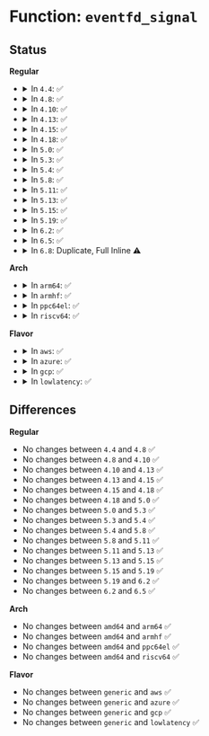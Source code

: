# Function: <code>eventfd_signal</code>

## Status
<b>Regular</b>
<ul>
<li>
<details>
<summary>In <code>4.4</code>: ✅</summary>

```c
__u64 eventfd_signal(struct eventfd_ctx *ctx, __u64 n);
```

**Collision:** Unique Global

**Inline:** No

**Transformation:** False

**Instances:**

```
In fs/eventfd.c (ffffffff81258f80)
Location: fs/eventfd.c:54
Inline: False
Direct callers:
  - mm/memcontrol.c:mem_cgroup_oom_register_event
  - mm/memcontrol.c:memcg_event_remove
  - mm/memcontrol.c:__mem_cgroup_threshold
  - mm/memcontrol.c:__mem_cgroup_threshold
  - mm/memcontrol.c:mem_cgroup_oom_synchronize
  - fs/aio.c:aio_complete
```
**Symbols:**

```
ffffffff81258f80-ffffffff81258ff4: eventfd_signal (STB_GLOBAL)
```
</details>
</li>
<li>
<details>
<summary>In <code>4.8</code>: ✅</summary>

```c
__u64 eventfd_signal(struct eventfd_ctx *ctx, __u64 n);
```

**Collision:** Unique Global

**Inline:** No

**Transformation:** False

**Instances:**

```
In fs/eventfd.c (ffffffff81281960)
Location: fs/eventfd.c:54
Inline: False
Direct callers:
  - mm/memcontrol.c:memcg_event_remove
  - mm/memcontrol.c:mem_cgroup_oom_register_event
  - mm/memcontrol.c:__mem_cgroup_threshold
  - mm/memcontrol.c:__mem_cgroup_threshold
  - mm/memcontrol.c:mem_cgroup_oom_synchronize
  - mm/vmpressure.c:vmpressure_work_fn
  - fs/aio.c:aio_complete
```
**Symbols:**

```
ffffffff81281960-ffffffff812819d3: eventfd_signal (STB_GLOBAL)
```
</details>
</li>
<li>
<details>
<summary>In <code>4.10</code>: ✅</summary>

```c
__u64 eventfd_signal(struct eventfd_ctx *ctx, __u64 n);
```

**Collision:** Unique Global

**Inline:** No

**Transformation:** False

**Instances:**

```
In fs/eventfd.c (ffffffff81295490)
Location: fs/eventfd.c:54
Inline: False
Direct callers:
  - mm/memcontrol.c:memcg_event_remove
  - mm/memcontrol.c:mem_cgroup_oom_register_event
  - mm/memcontrol.c:__mem_cgroup_threshold
  - mm/memcontrol.c:__mem_cgroup_threshold
  - mm/memcontrol.c:mem_cgroup_oom_synchronize
  - mm/vmpressure.c:vmpressure_work_fn
  - fs/aio.c:aio_complete
```
**Symbols:**

```
ffffffff81295490-ffffffff81295503: eventfd_signal (STB_GLOBAL)
```
</details>
</li>
<li>
<details>
<summary>In <code>4.13</code>: ✅</summary>

```c
__u64 eventfd_signal(struct eventfd_ctx *ctx, __u64 n);
```

**Collision:** Unique Global

**Inline:** No

**Transformation:** False

**Instances:**

```
In fs/eventfd.c (ffffffff812a2750)
Location: fs/eventfd.c:54
Inline: False
Direct callers:
  - mm/memcontrol.c:memcg_event_remove
  - mm/memcontrol.c:mem_cgroup_oom_register_event
  - mm/memcontrol.c:__mem_cgroup_threshold
  - mm/memcontrol.c:__mem_cgroup_threshold
  - mm/memcontrol.c:mem_cgroup_oom_synchronize
  - mm/vmpressure.c:vmpressure_work_fn
  - fs/aio.c:aio_complete
```
**Symbols:**

```
ffffffff812a2750-ffffffff812a27c3: eventfd_signal (STB_GLOBAL)
```
</details>
</li>
<li>
<details>
<summary>In <code>4.15</code>: ✅</summary>

```c
__u64 eventfd_signal(struct eventfd_ctx *ctx, __u64 n);
```

**Collision:** Unique Global

**Inline:** No

**Transformation:** False

**Instances:**

```
In fs/eventfd.c (ffffffff812c5a60)
Location: fs/eventfd.c:54
Inline: False
Direct callers:
  - mm/memcontrol.c:memcg_event_remove
  - mm/memcontrol.c:mem_cgroup_oom_register_event
  - mm/memcontrol.c:__mem_cgroup_threshold
  - mm/memcontrol.c:__mem_cgroup_threshold
  - mm/memcontrol.c:mem_cgroup_oom_synchronize
  - mm/vmpressure.c:vmpressure_work_fn
  - fs/aio.c:aio_complete
```
**Symbols:**

```
ffffffff812c5a60-ffffffff812c5ad3: eventfd_signal (STB_GLOBAL)
```
</details>
</li>
<li>
<details>
<summary>In <code>4.18</code>: ✅</summary>

```c
__u64 eventfd_signal(struct eventfd_ctx *ctx, __u64 n);
```

**Collision:** Unique Global

**Inline:** No

**Transformation:** False

**Instances:**

```
In fs/eventfd.c (ffffffff812eec90)
Location: fs/eventfd.c:54
Inline: False
Direct callers:
  - mm/memcontrol.c:memcg_event_remove
  - mm/memcontrol.c:mem_cgroup_oom_register_event
  - mm/memcontrol.c:__mem_cgroup_threshold
  - mm/memcontrol.c:__mem_cgroup_threshold
  - mm/memcontrol.c:mem_cgroup_oom_synchronize
  - mm/vmpressure.c:vmpressure_work_fn
  - fs/aio.c:aio_complete
```
**Symbols:**

```
ffffffff812eec90-ffffffff812eed03: eventfd_signal (STB_GLOBAL)
```
</details>
</li>
<li>
<details>
<summary>In <code>5.0</code>: ✅</summary>

```c
__u64 eventfd_signal(struct eventfd_ctx *ctx, __u64 n);
```

**Collision:** Unique Global

**Inline:** No

**Transformation:** False

**Instances:**

```
In fs/eventfd.c (ffffffff81303620)
Location: fs/eventfd.c:54
Inline: False
Direct callers:
  - mm/memcontrol.c:memcg_event_remove
  - mm/memcontrol.c:mem_cgroup_oom_register_event
  - mm/memcontrol.c:mem_cgroup_oom_notify
  - mm/memcontrol.c:__mem_cgroup_threshold
  - mm/memcontrol.c:__mem_cgroup_threshold
  - mm/vmpressure.c:vmpressure_work_fn
  - fs/aio.c:aio_complete
```
**Symbols:**

```
ffffffff81303620-ffffffff81303693: eventfd_signal (STB_GLOBAL)
```
</details>
</li>
<li>
<details>
<summary>In <code>5.3</code>: ✅</summary>

```c
__u64 eventfd_signal(struct eventfd_ctx *ctx, __u64 n);
```

**Collision:** Unique Global

**Inline:** No

**Transformation:** False

**Instances:**

```
In fs/eventfd.c (ffffffff81324b90)
Location: fs/eventfd.c:59
Inline: False
Direct callers:
  - mm/memcontrol.c:memcg_event_remove
  - mm/memcontrol.c:mem_cgroup_oom_register_event
  - mm/memcontrol.c:mem_cgroup_oom_notify
  - mm/memcontrol.c:__mem_cgroup_threshold
  - mm/memcontrol.c:__mem_cgroup_threshold
  - mm/vmpressure.c:vmpressure_work_fn
  - fs/aio.c:io_submit_one
  - fs/aio.c:aio_poll_wake
  - fs/aio.c:aio_poll_complete_work
  - fs/aio.c:aio_fsync_work
  - fs/aio.c:aio_complete_rw
  - fs/io_uring.c:io_cqring_ev_posted
```
**Symbols:**

```
ffffffff81324b90-ffffffff81324c07: eventfd_signal (STB_GLOBAL)
```
</details>
</li>
<li>
<details>
<summary>In <code>5.4</code>: ✅</summary>

```c
__u64 eventfd_signal(struct eventfd_ctx *ctx, __u64 n);
```

**Collision:** Unique Global

**Inline:** No

**Transformation:** False

**Instances:**

```
In fs/eventfd.c (ffffffff813378f0)
Location: fs/eventfd.c:61
Inline: False
Direct callers:
  - mm/memcontrol.c:memcg_event_remove
  - mm/memcontrol.c:mem_cgroup_oom_register_event
  - mm/memcontrol.c:mem_cgroup_oom_notify
  - mm/memcontrol.c:__mem_cgroup_threshold
  - mm/memcontrol.c:__mem_cgroup_threshold
  - mm/vmpressure.c:vmpressure_work_fn
  - fs/aio.c:io_submit_one
  - fs/aio.c:aio_poll_complete_work
  - fs/aio.c:aio_poll_put_work
  - fs/aio.c:aio_fsync_work
  - fs/aio.c:aio_complete_rw
  - fs/io_uring.c:io_cqring_ev_posted
  - drivers/vfio/pci/vfio_pci.c:vfio_pci_aer_err_detected
  - drivers/vfio/pci/vfio_pci.c:vfio_pci_request
  - drivers/vfio/pci/vfio_pci_intrs.c:vfio_pci_set_ctx_trigger_single
  - drivers/vfio/pci/vfio_pci_intrs.c:vfio_pci_set_msi_trigger
  - drivers/vfio/pci/vfio_pci_intrs.c:vfio_msihandler
  - drivers/vfio/pci/vfio_pci_intrs.c:vfio_send_intx_eventfd
```
**Symbols:**

```
ffffffff813378f0-ffffffff81337993: eventfd_signal (STB_GLOBAL)
```
</details>
</li>
<li>
<details>
<summary>In <code>5.8</code>: ✅</summary>

```c
__u64 eventfd_signal(struct eventfd_ctx *ctx, __u64 n);
```

**Collision:** Unique Global

**Inline:** No

**Transformation:** False

**Instances:**

```
In fs/eventfd.c (ffffffff81371500)
Location: fs/eventfd.c:62
Inline: False
Direct callers:
  - mm/memcontrol.c:memcg_event_remove
  - mm/memcontrol.c:mem_cgroup_oom_register_event
  - mm/memcontrol.c:mem_cgroup_oom_notify
  - mm/memcontrol.c:__mem_cgroup_threshold
  - mm/memcontrol.c:__mem_cgroup_threshold
  - mm/vmpressure.c:vmpressure_work_fn
  - fs/aio.c:aio_complete
  - fs/io_uring.c:io_cqring_ev_posted
  - drivers/vfio/pci/vfio_pci.c:vfio_pci_aer_err_detected
  - drivers/vfio/pci/vfio_pci.c:vfio_pci_request
  - drivers/vfio/pci/vfio_pci_intrs.c:vfio_pci_set_msi_trigger
  - drivers/vfio/pci/vfio_pci_intrs.c:vfio_pci_set_intx_trigger
  - drivers/vfio/pci/vfio_pci_intrs.c:vfio_msihandler
  - drivers/vfio/pci/vfio_pci_intrs.c:vfio_intx_handler
```
**Symbols:**

```
ffffffff81371500-ffffffff813715a2: eventfd_signal (STB_GLOBAL)
```
</details>
</li>
<li>
<details>
<summary>In <code>5.11</code>: ✅</summary>

```c
__u64 eventfd_signal(struct eventfd_ctx *ctx, __u64 n);
```

**Collision:** Unique Global

**Inline:** No

**Transformation:** False

**Instances:**

```
In fs/eventfd.c (ffffffff8137f2c0)
Location: fs/eventfd.c:62
Inline: False
Direct callers:
  - mm/memcontrol.c:memcg_event_remove
  - mm/memcontrol.c:mem_cgroup_oom_register_event
  - mm/memcontrol.c:mem_cgroup_oom_notify
  - mm/memcontrol.c:__mem_cgroup_threshold
  - mm/memcontrol.c:__mem_cgroup_threshold
  - mm/vmpressure.c:vmpressure_work_fn
  - fs/aio.c:aio_complete
  - fs/io_uring.c:io_cqring_ev_posted_iopoll
  - fs/io_uring.c:io_cqring_ev_posted
  - drivers/vfio/pci/vfio_pci.c:vfio_pci_aer_err_detected
  - drivers/vfio/pci/vfio_pci.c:vfio_pci_request
  - drivers/vfio/pci/vfio_pci_intrs.c:vfio_pci_set_msi_trigger
  - drivers/vfio/pci/vfio_pci_intrs.c:vfio_pci_set_intx_trigger
  - drivers/vfio/pci/vfio_pci_intrs.c:vfio_msihandler
  - drivers/vfio/pci/vfio_pci_intrs.c:vfio_intx_handler
```
**Symbols:**

```
ffffffff8137f2c0-ffffffff8137f362: eventfd_signal (STB_GLOBAL)
```
</details>
</li>
<li>
<details>
<summary>In <code>5.13</code>: ✅</summary>

```c
__u64 eventfd_signal(struct eventfd_ctx *ctx, __u64 n);
```

**Collision:** Unique Global

**Inline:** No

**Transformation:** False

**Instances:**

```
In fs/eventfd.c (ffffffff81385f40)
Location: fs/eventfd.c:62
Inline: False
Direct callers:
  - mm/memcontrol.c:memcg_event_remove
  - mm/memcontrol.c:mem_cgroup_oom_register_event
  - mm/memcontrol.c:mem_cgroup_oom_notify
  - mm/memcontrol.c:__mem_cgroup_threshold
  - mm/memcontrol.c:__mem_cgroup_threshold
  - mm/vmpressure.c:vmpressure_work_fn
  - fs/aio.c:aio_complete
  - fs/io_uring.c:io_iopoll_complete
  - fs/io_uring.c:io_cqring_ev_posted
  - drivers/vfio/pci/vfio_pci.c:vfio_pci_aer_err_detected
  - drivers/vfio/pci/vfio_pci.c:vfio_pci_request
  - drivers/vfio/pci/vfio_pci_intrs.c:vfio_pci_set_msi_trigger
  - drivers/vfio/pci/vfio_pci_intrs.c:vfio_pci_set_intx_trigger
  - drivers/vfio/pci/vfio_pci_intrs.c:vfio_msihandler
  - drivers/vfio/pci/vfio_pci_intrs.c:vfio_intx_handler
```
**Symbols:**

```
ffffffff81385f40-ffffffff81385fe3: eventfd_signal (STB_GLOBAL)
```
</details>
</li>
<li>
<details>
<summary>In <code>5.15</code>: ✅</summary>

```c
__u64 eventfd_signal(struct eventfd_ctx *ctx, __u64 n);
```

**Collision:** Unique Global

**Inline:** No

**Transformation:** False

**Instances:**

```
In fs/eventfd.c (ffffffff813d3200)
Location: fs/eventfd.c:60
Inline: False
Direct callers:
  - mm/memcontrol.c:memcg_event_remove
  - mm/memcontrol.c:mem_cgroup_oom_register_event
  - mm/memcontrol.c:mem_cgroup_oom_notify
  - mm/memcontrol.c:__mem_cgroup_threshold
  - mm/memcontrol.c:__mem_cgroup_threshold
  - mm/vmpressure.c:vmpressure_work_fn
  - fs/aio.c:aio_complete
  - fs/io_uring.c:io_iopoll_complete
  - fs/io_uring.c:io_cqring_ev_posted
  - drivers/vfio/pci/vfio_pci_core.c:vfio_pci_aer_err_detected
  - drivers/vfio/pci/vfio_pci_core.c:vfio_pci_core_request
  - drivers/vfio/pci/vfio_pci_intrs.c:vfio_pci_set_msi_trigger
  - drivers/vfio/pci/vfio_pci_intrs.c:vfio_pci_set_intx_trigger
  - drivers/vfio/pci/vfio_pci_intrs.c:vfio_msihandler
  - drivers/vfio/pci/vfio_pci_intrs.c:vfio_intx_handler
```
**Symbols:**

```
ffffffff813d3200-ffffffff813d32b6: eventfd_signal (STB_GLOBAL)
```
</details>
</li>
<li>
<details>
<summary>In <code>5.19</code>: ✅</summary>

```c
__u64 eventfd_signal(struct eventfd_ctx *ctx, __u64 n);
```

**Collision:** Unique Global

**Inline:** No

**Transformation:** False

**Instances:**

```
In fs/eventfd.c (ffffffff8145c730)
Location: fs/eventfd.c:60
Inline: False
Direct callers:
  - mm/memcontrol.c:memcg_event_remove
  - mm/memcontrol.c:mem_cgroup_oom_register_event
  - mm/memcontrol.c:mem_cgroup_oom_notify
  - mm/memcontrol.c:__mem_cgroup_threshold
  - mm/memcontrol.c:__mem_cgroup_threshold
  - mm/vmpressure.c:vmpressure_work_fn
  - fs/aio.c:aio_complete
  - io_uring/io_uring.c:__io_commit_cqring_flush
  - drivers/vfio/pci/vfio_pci_core.c:vfio_pci_core_aer_err_detected
  - drivers/vfio/pci/vfio_pci_core.c:vfio_pci_core_request
  - drivers/vfio/pci/vfio_pci_intrs.c:vfio_pci_set_ctx_trigger_single
  - drivers/vfio/pci/vfio_pci_intrs.c:vfio_pci_set_msi_trigger
  - drivers/vfio/pci/vfio_pci_intrs.c:vfio_pci_set_intx_trigger
  - drivers/vfio/pci/vfio_pci_intrs.c:vfio_pci_set_intx_unmask
  - drivers/vfio/pci/vfio_pci_intrs.c:vfio_msihandler
  - drivers/vfio/pci/vfio_pci_intrs.c:vfio_intx_handler
```
**Symbols:**

```
ffffffff8145c730-ffffffff8145c7fe: eventfd_signal (STB_GLOBAL)
```
</details>
</li>
<li>
<details>
<summary>In <code>6.2</code>: ✅</summary>

```c
__u64 eventfd_signal(struct eventfd_ctx *ctx, __u64 n);
```

**Collision:** Unique Global

**Inline:** No

**Transformation:** False

**Instances:**

```
In fs/eventfd.c (ffffffff814ecb40)
Location: fs/eventfd.c:88
Inline: False
Direct callers:
  - mm/memcontrol.c:memcg_event_remove
  - mm/memcontrol.c:mem_cgroup_oom_register_event
  - mm/memcontrol.c:mem_cgroup_oom_notify
  - mm/memcontrol.c:__mem_cgroup_threshold
  - mm/memcontrol.c:__mem_cgroup_threshold
  - mm/vmpressure.c:vmpressure_work_fn
  - fs/aio.c:aio_complete
```
**Symbols:**

```
ffffffff814ecb40-ffffffff814ecb5c: eventfd_signal (STB_GLOBAL)
```
</details>
</li>
<li>
<details>
<summary>In <code>6.5</code>: ✅</summary>

```c
__u64 eventfd_signal(struct eventfd_ctx *ctx, __u64 n);
```

**Collision:** Unique Global

**Inline:** No

**Transformation:** False

**Instances:**

```
In fs/eventfd.c (ffffffff815237e0)
Location: fs/eventfd.c:88
Inline: False
Direct callers:
  - mm/memcontrol.c:memcg_event_remove
  - mm/memcontrol.c:mem_cgroup_oom_register_event
  - mm/memcontrol.c:mem_cgroup_oom_notify
  - mm/memcontrol.c:__mem_cgroup_threshold
  - mm/memcontrol.c:__mem_cgroup_threshold
  - mm/vmpressure.c:vmpressure_work_fn
  - fs/aio.c:aio_complete
```
**Symbols:**

```
ffffffff815237e0-ffffffff815237fc: eventfd_signal (STB_GLOBAL)
```
</details>
</li>
<li>
<details>
<summary>In <code>6.8</code>: Duplicate, Full Inline ⚠️</summary>

**Collision:** Static Duplication

**Inline:** Full

**Transformation:** False

**Instances:**

```
In mm/memcontrol.c (ffffffff814b7976)
Location: include/linux/eventfd.h:87
Inline: True
Inline callers:
  - mm/memcontrol.c:memcg_event_remove
  - mm/memcontrol.c:mem_cgroup_oom_register_event
  - mm/memcontrol.c:mem_cgroup_oom_notify
  - mm/memcontrol.c:__mem_cgroup_threshold
  - mm/memcontrol.c:__mem_cgroup_threshold
```
```
In mm/vmpressure.c (ffffffff814c0faa)
Location: include/linux/eventfd.h:87
Inline: True
Inline callers:
  - mm/vmpressure.c:vmpressure_work_fn
```
```
In fs/aio.c (ffffffff8155d830)
Location: include/linux/eventfd.h:87
Inline: True
Inline callers:
  - fs/aio.c:aio_complete
```
```
In drivers/gpu/drm/drm_syncobj.c (ffffffff81caf1ef)
Location: include/linux/eventfd.h:87
Inline: True
Inline callers:
  - drivers/gpu/drm/drm_syncobj.c:syncobj_eventfd_entry_fence_func
```
</details>
</li>
</ul>
<b>Arch</b>
<ul>
<li>
<details>
<summary>In <code>arm64</code>: ✅</summary>

```c
__u64 eventfd_signal(struct eventfd_ctx *ctx, __u64 n);
```

**Collision:** Unique Global

**Inline:** No

**Transformation:** False

**Instances:**

```
In fs/eventfd.c (ffff8000103f6110)
Location: fs/eventfd.c:61
Inline: False
Direct callers:
  - virt/kvm/eventfd.c:ioeventfd_write
  - virt/kvm/eventfd.c:irqfd_resampler_ack
  - mm/memcontrol.c:memcg_event_remove
  - mm/memcontrol.c:mem_cgroup_oom_register_event
  - mm/memcontrol.c:mem_cgroup_oom_notify
  - mm/memcontrol.c:__mem_cgroup_threshold
  - mm/memcontrol.c:__mem_cgroup_threshold
  - mm/vmpressure.c:vmpressure_work_fn
  - fs/aio.c:aio_complete
  - fs/io_uring.c:io_cqring_ev_posted
```
**Symbols:**

```
ffff8000103f6110-ffff8000103f6274: eventfd_signal (STB_GLOBAL)
```
</details>
</li>
<li>
<details>
<summary>In <code>armhf</code>: ✅</summary>

```c
__u64 eventfd_signal(struct eventfd_ctx *ctx, __u64 n);
```

**Collision:** Unique Global

**Inline:** No

**Transformation:** False

**Instances:**

```
In fs/eventfd.c (c05ca558)
Location: fs/eventfd.c:61
Inline: False
Direct callers:
  - mm/memcontrol.c:memcg_event_remove
  - mm/memcontrol.c:mem_cgroup_oom_register_event
  - mm/memcontrol.c:mem_cgroup_oom_notify
  - mm/memcontrol.c:__mem_cgroup_threshold
  - mm/memcontrol.c:__mem_cgroup_threshold
  - mm/vmpressure.c:vmpressure_work_fn
  - fs/aio.c:aio_complete
  - fs/io_uring.c:io_cqring_ev_posted
```
**Symbols:**

```
c05ca558-c05ca698: eventfd_signal (STB_GLOBAL)
```
</details>
</li>
<li>
<details>
<summary>In <code>ppc64el</code>: ✅</summary>

```c
__u64 eventfd_signal(struct eventfd_ctx *ctx, __u64 n);
```

**Collision:** Unique Global

**Inline:** No

**Transformation:** False

**Instances:**

```
In fs/eventfd.c (c0000000004fd9f0)
Location: fs/eventfd.c:61
Inline: False
Direct callers:
  - mm/memcontrol.c:memcg_event_remove
  - mm/memcontrol.c:mem_cgroup_oom_register_event
  - mm/memcontrol.c:mem_cgroup_oom_notify
  - mm/memcontrol.c:__mem_cgroup_threshold
  - mm/memcontrol.c:__mem_cgroup_threshold
  - mm/vmpressure.c:vmpressure_work_fn
  - fs/aio.c:io_submit_one
  - fs/aio.c:io_submit_one
  - fs/aio.c:aio_poll_wake
  - fs/aio.c:aio_poll_complete_work
  - fs/aio.c:aio_poll_put_work
  - fs/aio.c:aio_fsync_work
  - fs/aio.c:aio_complete_rw
  - fs/io_uring.c:io_cqring_ev_posted
  - drivers/vfio/pci/vfio_pci.c:vfio_pci_aer_err_detected
  - drivers/vfio/pci/vfio_pci.c:vfio_pci_request
  - drivers/vfio/pci/vfio_pci_intrs.c:vfio_pci_set_ctx_trigger_single
  - drivers/vfio/pci/vfio_pci_intrs.c:vfio_pci_set_msi_trigger
  - drivers/vfio/pci/vfio_pci_intrs.c:vfio_msihandler
  - drivers/vfio/pci/vfio_pci_intrs.c:vfio_send_intx_eventfd
```
**Symbols:**

```
c0000000004fd9f0-c0000000004fdb5c: eventfd_signal (STB_GLOBAL)
```
</details>
</li>
<li>
<details>
<summary>In <code>riscv64</code>: ✅</summary>

```c
__u64 eventfd_signal(struct eventfd_ctx *ctx, __u64 n);
```

**Collision:** Unique Global

**Inline:** No

**Transformation:** False

**Instances:**

```
In fs/eventfd.c (ffffffe0002a63f6)
Location: fs/eventfd.c:61
Inline: False
Direct callers:
  - mm/memcontrol.c:memcg_event_remove
  - mm/memcontrol.c:mem_cgroup_oom_register_event
  - mm/memcontrol.c:mem_cgroup_oom_notify
  - mm/memcontrol.c:__mem_cgroup_threshold
  - mm/memcontrol.c:__mem_cgroup_threshold
  - mm/vmpressure.c:vmpressure_work_fn
  - fs/aio.c:aio_complete
  - fs/io_uring.c:io_cqring_ev_posted
```
**Symbols:**

```
ffffffe0002a63f6-ffffffe0002a64ec: eventfd_signal (STB_GLOBAL)
```
</details>
</li>
</ul>
<b>Flavor</b>
<ul>
<li>
<details>
<summary>In <code>aws</code>: ✅</summary>

```c
__u64 eventfd_signal(struct eventfd_ctx *ctx, __u64 n);
```

**Collision:** Unique Global

**Inline:** No

**Transformation:** False

**Instances:**

```
In fs/eventfd.c (ffffffff8132fed0)
Location: fs/eventfd.c:61
Inline: False
Direct callers:
  - mm/memcontrol.c:memcg_event_remove
  - mm/memcontrol.c:mem_cgroup_oom_register_event
  - mm/memcontrol.c:mem_cgroup_oom_notify
  - mm/memcontrol.c:__mem_cgroup_threshold
  - mm/memcontrol.c:__mem_cgroup_threshold
  - mm/vmpressure.c:vmpressure_work_fn
  - fs/aio.c:io_submit_one
  - fs/aio.c:aio_poll_complete_work
  - fs/aio.c:aio_poll_put_work
  - fs/aio.c:aio_fsync_work
  - fs/aio.c:aio_complete_rw
  - fs/io_uring.c:io_cqring_ev_posted
```
**Symbols:**

```
ffffffff8132fed0-ffffffff8132ff73: eventfd_signal (STB_GLOBAL)
```
</details>
</li>
<li>
<details>
<summary>In <code>azure</code>: ✅</summary>

```c
__u64 eventfd_signal(struct eventfd_ctx *ctx, __u64 n);
```

**Collision:** Unique Global

**Inline:** No

**Transformation:** False

**Instances:**

```
In fs/eventfd.c (ffffffff81320af0)
Location: fs/eventfd.c:61
Inline: False
Direct callers:
  - mm/memcontrol.c:memcg_event_remove
  - mm/memcontrol.c:mem_cgroup_oom_register_event
  - mm/memcontrol.c:mem_cgroup_oom_notify
  - mm/memcontrol.c:__mem_cgroup_threshold
  - mm/memcontrol.c:__mem_cgroup_threshold
  - mm/vmpressure.c:vmpressure_work_fn
  - fs/aio.c:io_submit_one
  - fs/aio.c:aio_poll_wake
  - fs/aio.c:aio_poll_complete_work
  - fs/aio.c:aio_poll_put_work
  - fs/aio.c:aio_fsync_work
  - fs/aio.c:aio_complete_rw
  - fs/io_uring.c:io_cqring_ev_posted
  - drivers/vfio/pci/vfio_pci.c:vfio_pci_aer_err_detected
  - drivers/vfio/pci/vfio_pci.c:vfio_pci_request
  - drivers/vfio/pci/vfio_pci_intrs.c:vfio_pci_set_ctx_trigger_single
  - drivers/vfio/pci/vfio_pci_intrs.c:vfio_pci_set_msi_trigger
  - drivers/vfio/pci/vfio_pci_intrs.c:vfio_msihandler
  - drivers/vfio/pci/vfio_pci_intrs.c:vfio_send_intx_eventfd
```
**Symbols:**

```
ffffffff81320af0-ffffffff81320b93: eventfd_signal (STB_GLOBAL)
```
</details>
</li>
<li>
<details>
<summary>In <code>gcp</code>: ✅</summary>

```c
__u64 eventfd_signal(struct eventfd_ctx *ctx, __u64 n);
```

**Collision:** Unique Global

**Inline:** No

**Transformation:** False

**Instances:**

```
In fs/eventfd.c (ffffffff8132d9a0)
Location: fs/eventfd.c:61
Inline: False
Direct callers:
  - mm/memcontrol.c:memcg_event_remove
  - mm/memcontrol.c:mem_cgroup_oom_register_event
  - mm/memcontrol.c:mem_cgroup_oom_notify
  - mm/memcontrol.c:__mem_cgroup_threshold
  - mm/memcontrol.c:__mem_cgroup_threshold
  - mm/vmpressure.c:vmpressure_work_fn
  - fs/aio.c:io_submit_one
  - fs/aio.c:aio_poll_complete_work
  - fs/aio.c:aio_poll_put_work
  - fs/aio.c:aio_fsync_work
  - fs/aio.c:aio_complete_rw
  - fs/io_uring.c:io_cqring_ev_posted
  - drivers/vfio/pci/vfio_pci.c:vfio_pci_aer_err_detected
  - drivers/vfio/pci/vfio_pci.c:vfio_pci_request
  - drivers/vfio/pci/vfio_pci_intrs.c:vfio_pci_set_ctx_trigger_single
  - drivers/vfio/pci/vfio_pci_intrs.c:vfio_pci_set_msi_trigger
  - drivers/vfio/pci/vfio_pci_intrs.c:vfio_msihandler
  - drivers/vfio/pci/vfio_pci_intrs.c:vfio_send_intx_eventfd
```
**Symbols:**

```
ffffffff8132d9a0-ffffffff8132da43: eventfd_signal (STB_GLOBAL)
```
</details>
</li>
<li>
<details>
<summary>In <code>lowlatency</code>: ✅</summary>

```c
__u64 eventfd_signal(struct eventfd_ctx *ctx, __u64 n);
```

**Collision:** Unique Global

**Inline:** No

**Transformation:** False

**Instances:**

```
In fs/eventfd.c (ffffffff81340310)
Location: fs/eventfd.c:61
Inline: False
Direct callers:
  - mm/memcontrol.c:memcg_event_remove
  - mm/memcontrol.c:mem_cgroup_oom_register_event
  - mm/memcontrol.c:mem_cgroup_oom_notify
  - mm/memcontrol.c:__mem_cgroup_threshold
  - mm/memcontrol.c:__mem_cgroup_threshold
  - mm/vmpressure.c:vmpressure_work_fn
  - fs/aio.c:io_submit_one
  - fs/aio.c:aio_poll_wake
  - fs/aio.c:aio_poll_complete_work
  - fs/aio.c:aio_poll_put_work
  - fs/aio.c:aio_fsync_work
  - fs/aio.c:aio_complete_rw
  - fs/io_uring.c:io_cqring_ev_posted
  - drivers/vfio/pci/vfio_pci.c:vfio_pci_aer_err_detected
  - drivers/vfio/pci/vfio_pci.c:vfio_pci_request
  - drivers/vfio/pci/vfio_pci_intrs.c:vfio_pci_set_ctx_trigger_single
  - drivers/vfio/pci/vfio_pci_intrs.c:vfio_pci_set_msi_trigger
  - drivers/vfio/pci/vfio_pci_intrs.c:vfio_msihandler
  - drivers/vfio/pci/vfio_pci_intrs.c:vfio_send_intx_eventfd
```
**Symbols:**

```
ffffffff81340310-ffffffff813403b3: eventfd_signal (STB_GLOBAL)
```
</details>
</li>
</ul>

## Differences
<b>Regular</b>
<ul>
<li>
No changes between <code>4.4</code> and <code>4.8</code> ✅
</li>
<li>
No changes between <code>4.8</code> and <code>4.10</code> ✅
</li>
<li>
No changes between <code>4.10</code> and <code>4.13</code> ✅
</li>
<li>
No changes between <code>4.13</code> and <code>4.15</code> ✅
</li>
<li>
No changes between <code>4.15</code> and <code>4.18</code> ✅
</li>
<li>
No changes between <code>4.18</code> and <code>5.0</code> ✅
</li>
<li>
No changes between <code>5.0</code> and <code>5.3</code> ✅
</li>
<li>
No changes between <code>5.3</code> and <code>5.4</code> ✅
</li>
<li>
No changes between <code>5.4</code> and <code>5.8</code> ✅
</li>
<li>
No changes between <code>5.8</code> and <code>5.11</code> ✅
</li>
<li>
No changes between <code>5.11</code> and <code>5.13</code> ✅
</li>
<li>
No changes between <code>5.13</code> and <code>5.15</code> ✅
</li>
<li>
No changes between <code>5.15</code> and <code>5.19</code> ✅
</li>
<li>
No changes between <code>5.19</code> and <code>6.2</code> ✅
</li>
<li>
No changes between <code>6.2</code> and <code>6.5</code> ✅
</li>
</ul>
<b>Arch</b>
<ul>
<li>
No changes between <code>amd64</code> and <code>arm64</code> ✅
</li>
<li>
No changes between <code>amd64</code> and <code>armhf</code> ✅
</li>
<li>
No changes between <code>amd64</code> and <code>ppc64el</code> ✅
</li>
<li>
No changes between <code>amd64</code> and <code>riscv64</code> ✅
</li>
</ul>
<b>Flavor</b>
<ul>
<li>
No changes between <code>generic</code> and <code>aws</code> ✅
</li>
<li>
No changes between <code>generic</code> and <code>azure</code> ✅
</li>
<li>
No changes between <code>generic</code> and <code>gcp</code> ✅
</li>
<li>
No changes between <code>generic</code> and <code>lowlatency</code> ✅
</li>
</ul>
